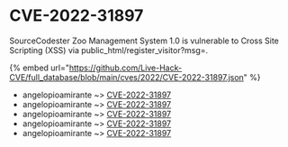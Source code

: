 # CVE-2022-31897

SourceCodester Zoo Management System 1.0 is vulnerable to Cross Site Scripting (XSS) via public_html/register_visitor?msg=.

{% embed url="https://github.com/Live-Hack-CVE/full_database/blob/main/cves/2022/CVE-2022-31897.json" %}


* angelopioamirante ~> [CVE-2022-31897](https://www.alice-snow.ru/2022/database/cve-2022-31897/cve-2022-31897-angelopioamirante)
* angelopioamirante ~> [CVE-2022-31897](https://www.alice-snow.ru/2022/database/cve-2022-31897/cve-2022-31897-angelopioamirante)
* angelopioamirante ~> [CVE-2022-31897](https://www.alice-snow.ru/2022/database/cve-2022-31897/cve-2022-31897-angelopioamirante)
* angelopioamirante ~> [CVE-2022-31897](https://www.alice-snow.ru/2022/database/cve-2022-31897/cve-2022-31897-angelopioamirante)
* angelopioamirante ~> [CVE-2022-31897](https://www.alice-snow.ru/2022/database/cve-2022-31897/cve-2022-31897-angelopioamirante)
